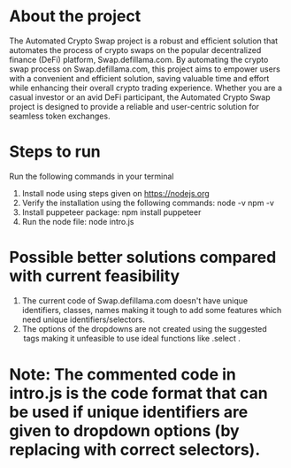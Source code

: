 # About the project
The Automated Crypto Swap project is a robust and efficient solution that automates the process of crypto swaps on the popular decentralized finance (DeFi) platform, Swap.defillama.com. By automating the crypto swap process on Swap.defillama.com, this project aims to empower users with a convenient and efficient solution, saving valuable time and effort while enhancing their overall crypto trading experience. Whether you are a casual investor or an avid DeFi participant, the Automated Crypto Swap project is designed to provide a reliable and user-centric solution for seamless token exchanges.

# Steps to run
Run the following commands in your terminal
1. Install node using steps given on https://nodejs.org
2. Verify the installation using the following commands:
   node -v
   npm -v
3. Install puppeteer package:
   npm install puppeteer
4. Run the node file:
   node intro.js

# Possible better solutions compared with current feasibility
1. The current code of Swap.defillama.com doesn't have unique identifiers, classes, names making it tough to add some features which need unique identifiers/selectors.
2. The options of the dropdowns are not created using the suggested <option> tags making it unfeasible to use ideal functions like .select .

# Note: The commented code in intro.js is the code format that can be used if unique identifiers are given to dropdown options (by replacing with correct selectors).



